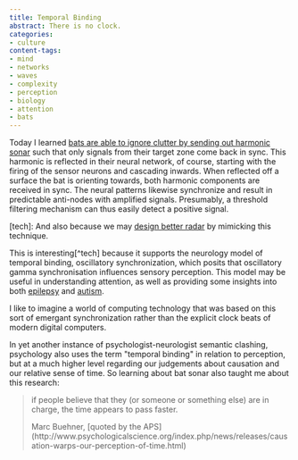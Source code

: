 ```yaml
---
title: Temporal Binding
abstract: There is no clock.
categories:
- culture
content-tags:
- mind
- networks
- waves
- complexity
- perception
- biology
- attention
- bats
---
```


Today I learned [bats are able to ignore clutter by sending out harmonic sonar](http://jeb.biologists.org/content/217/16/2834.abstract) such that only signals from their target zone come back in sync. This harmonic is reflected in their neural network, of course, starting with the firing of the sensor neurons and cascading inwards. When reflected off a surface the bat is orienting towards, both harmonic components are received in sync. The neural patterns likewise synchronize and result in predictable anti-nodes with amplified signals. Presumably, a threshold filtering mechanism can thus easily detect a positive signal.

[tech]: And also because we may [design better radar](https://news.brown.edu/articles/2014/08/sonar) by mimicking this technique.

This is interesting[^tech] because it supports the neurology model of temporal binding,
oscillatory synchronization, which posits that oscillatory gamma synchronisation influences sensory perception. This model may be useful in understanding attention, as well as providing some insights into both [epilepsy](http://link.springer.com/article/10.1007/BF03178284) and [autism](http://www.citeulike.org/user/sam1001/article/2478210).

I like to imagine a world of computing technology that was based on this sort of emergant synchronization rather than the explicit clock beats of modern digital computers.

In yet another instance of psychologist-neurologist semantic clashing, psychology also uses the term "temporal binding" in relation to perception, but at a much higher level regarding our judgements about causation and our relative sense of time. So learning about bat sonar also taught me about this research:
> if people believe that they (or someone or something else) are in charge, the time appears to pass faster.
> <footer>Marc Buehner, [quoted by the APS](http://www.psychologicalscience.org/index.php/news/releases/causation-warps-our-perception-of-time.html)</footer>

